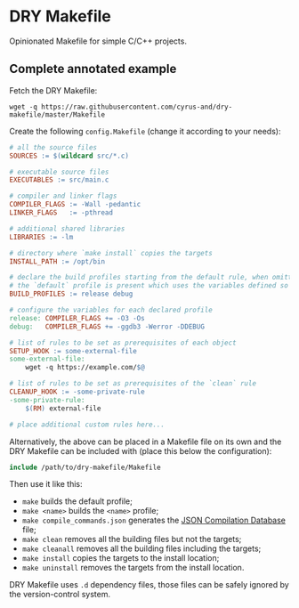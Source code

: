 # DRY Makefile

Opinionated Makefile for simple C/C++ projects.

## Complete annotated example

Fetch the DRY Makefile:

```
wget -q https://raw.githubusercontent.com/cyrus-and/dry-makefile/master/Makefile
```

Create the following `config.Makefile` (change it according to your needs):

```makefile
# all the source files
SOURCES := $(wildcard src/*.c)

# executable source files
EXECUTABLES := src/main.c

# compiler and linker flags
COMPILER_FLAGS := -Wall -pedantic
LINKER_FLAGS   := -pthread

# additional shared libraries
LIBRARIES := -lm

# directory where `make install` copies the targets
INSTALL_PATH := /opt/bin

# declare the build profiles starting from the default rule, when omitted only
# the `default` profile is present which uses the variables defined so far
BUILD_PROFILES := release debug

# configure the variables for each declared profile
release: COMPILER_FLAGS += -O3 -Os
debug:   COMPILER_FLAGS += -ggdb3 -Werror -DDEBUG

# list of rules to be set as prerequisites of each object
SETUP_HOOK := some-external-file
some-external-file:
    wget -q https://example.com/$@

# list of rules to be set as prerequisites of the `clean` rule
CLEANUP_HOOK := -some-private-rule
-some-private-rule:
    $(RM) external-file

# place additional custom rules here...
```

Alternatively, the above can be placed in a Makefile file on its own and the DRY Makefile can be included with (place this below the configuration):

```makefile
include /path/to/dry-makefile/Makefile
```

Then use it like this:

- `make` builds the default profile;
- `make <name>` builds the `<name>` profile;
- `make compile_commands.json` generates the [JSON Compilation Database](https://clang.llvm.org/docs/JSONCompilationDatabase.html) file;
- `make clean` removes all the building files but not the targets;
- `make cleanall` removes all the building files including the targets;
- `make install` copies the targets to the install location;
- `make uninstall`  removes the targets from the install location.

DRY Makefile uses `.d` dependency files, those files can be safely ignored by the version-control system.
